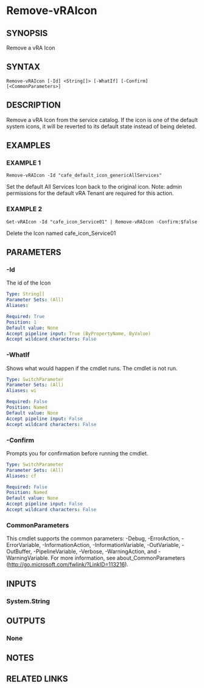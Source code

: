 # Remove-vRAIcon

## SYNOPSIS
Remove a vRA Icon

## SYNTAX

```
Remove-vRAIcon [-Id] <String[]> [-WhatIf] [-Confirm] [<CommonParameters>]
```

## DESCRIPTION
Remove a vRA Icon from the service catalog.
If the icon is one of the default system icons, it will be reverted to its default state instead of being deleted.

## EXAMPLES

### EXAMPLE 1
```
Remove-vRAIcon -Id "cafe_default_icon_genericAllServices"
```

Set the default All Services Icon back to the original icon.
Note: admin permissions for the default vRA Tenant are required for this action.

### EXAMPLE 2
```
Get-vRAIcon -Id "cafe_icon_Service01" | Remove-vRAIcon -Confirm:$false
```

Delete the Icon named cafe_icon_Service01

## PARAMETERS

### -Id
The id of the Icon

```yaml
Type: String[]
Parameter Sets: (All)
Aliases:

Required: True
Position: 1
Default value: None
Accept pipeline input: True (ByPropertyName, ByValue)
Accept wildcard characters: False
```

### -WhatIf
Shows what would happen if the cmdlet runs.
The cmdlet is not run.

```yaml
Type: SwitchParameter
Parameter Sets: (All)
Aliases: wi

Required: False
Position: Named
Default value: None
Accept pipeline input: False
Accept wildcard characters: False
```

### -Confirm
Prompts you for confirmation before running the cmdlet.

```yaml
Type: SwitchParameter
Parameter Sets: (All)
Aliases: cf

Required: False
Position: Named
Default value: None
Accept pipeline input: False
Accept wildcard characters: False
```

### CommonParameters
This cmdlet supports the common parameters: -Debug, -ErrorAction, -ErrorVariable, -InformationAction, -InformationVariable, -OutVariable, -OutBuffer, -PipelineVariable, -Verbose, -WarningAction, and -WarningVariable.
For more information, see about_CommonParameters (http://go.microsoft.com/fwlink/?LinkID=113216).

## INPUTS

### System.String

## OUTPUTS

### None

## NOTES

## RELATED LINKS
